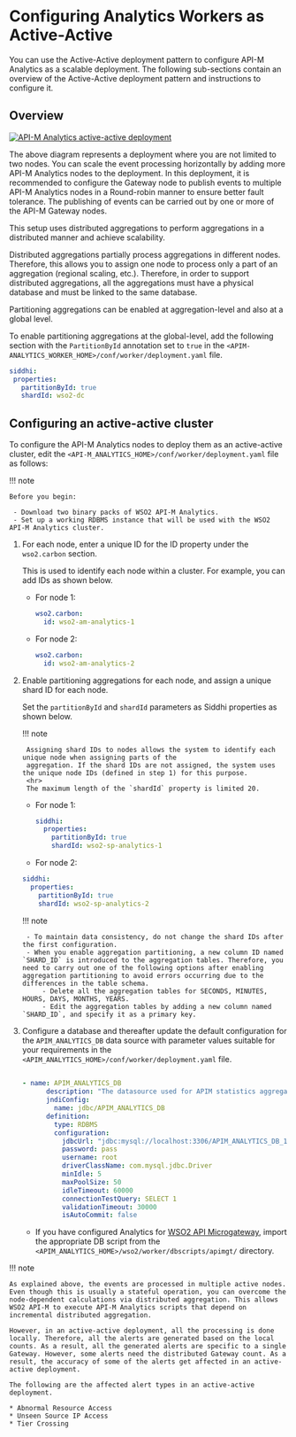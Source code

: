 # Configuring Analytics Workers as Active-Active

You can use the Active-Active deployment pattern to configure API-M Analytics as a scalable deployment. The following sub-sections contain an overview of the Active-Active deployment pattern and instructions to configure it.

## Overview

[![API-M Analytics active-active deployment]({{base_path}}/assets/img/setup-and-install/analytics-active-active-deployment.png)]({{base_path}}/assets/img/setup-and-install/analytics-active-active-deployment.png)

The above diagram represents a deployment where you are not limited to two nodes. You can scale the event processing horizontally by adding more API-M Analytics nodes to the deployment. In this deployment, it is recommended to configure the Gateway node to publish events to multiple API-M Analytics nodes in a Round-robin manner to ensure better fault tolerance. The publishing of events can be carried out by one or more of the API-M Gateway nodes.

This setup uses distributed aggregations to perform aggregations in a distributed manner and achieve scalability.

Distributed aggregations partially process aggregations in different nodes. Therefore, this allows you to assign one node to process only a part of an aggregation (regional scaling, etc.). Therefore, in order to support distributed aggregations, all the aggregations must have a physical database and must be linked to the same database.

Partitioning aggregations can be enabled at aggregation-level and also at a global level. 

To enable partitioning aggregations at the global-level, add the following section with the `PartitionById` annotation set to `true` in the `<APIM-ANALYTICS_WORKER_HOME>/conf/worker/deployment.yaml` file.

``` yaml
siddhi:
 properties:
   partitionById: true
   shardId: wso2-dc
```

## Configuring an active-active cluster
   
To configure the API-M Analytics nodes to deploy them as an active-active cluster, edit the `<API-M_ANALYTICS_HOME>/conf/worker/deployment.yaml` file as follows:

!!! note

    Before you begin:
    
     - Download two binary packs of WSO2 API-M Analytics.
     - Set up a working RDBMS instance that will be used with the WSO2 API-M Analytics cluster.
        
1. For each node, enter a unique ID for the ID property under the `wso2.carbon` section. 

    This is used to identify each node within a cluster. For example, you can add IDs as shown below.

    - For node 1:
    
      ``` yaml
      wso2.carbon:
        id: wso2-am-analytics-1
      ```

    - For node 2:

      ``` yaml
      wso2.carbon:
        id: wso2-am-analytics-2
      ```
    
2. Enable partitioning aggregations for each node, and assign a unique shard ID for each node. 

    Set the `partitionById` and `shardId` parameters as Siddhi properties as shown below.

    !!! note 
        
        Assigning shard IDs to nodes allows the system to identify each unique node when assigning parts of the 
        aggregation. If the shard IDs are not assigned, the system uses the unique node IDs (defined in step 1) for this purpose.
        <hr>
        The maximum length of the `shardId` property is limited 20.
        
    - For node 1:
        ``` yaml
        siddhi:
          properties:
            partitionById: true
            shardId: wso2-sp-analytics-1
        ```
    - For node 2:
    ``` yaml
    siddhi:
      properties:
        partitionById: true
        shardId: wso2-sp-analytics-2
    ```
    
    !!! note 
    
        - To maintain data consistency, do not change the shard IDs after the first configuration.
        - When you enable aggregation partitioning, a new column ID named `SHARD_ID` is introduced to the aggregation tables. Therefore, you need to carry out one of the following options after enabling aggregation partitioning to avoid errors occurring due to the differences in the table schema.
            - Delete all the aggregation tables for SECONDS, MINUTES, HOURS, DAYS, MONTHS, YEARS. 
            - Edit the aggregation tables by adding a new column named `SHARD_ID`, and specify it as a primary key.

3. Configure a database and thereafter update the default configuration for the `APIM_ANALYTICS_DB` data source with parameter values suitable for your requirements in the `<APIM_ANALYTICS_HOME>/conf/worker/deployment.yaml` file.

    ``` yaml
      
    - name: APIM_ANALYTICS_DB
          description: "The datasource used for APIM statistics aggregated data."
          jndiConfig:
            name: jdbc/APIM_ANALYTICS_DB
          definition:
            type: RDBMS
            configuration:
              jdbcUrl: "jdbc:mysql://localhost:3306/APIM_ANALYTICS_DB_1?useSSL=false"
              password: pass
              username: root
              driverClassName: com.mysql.jdbc.Driver
              minIdle: 5
              maxPoolSize: 50
              idleTimeout: 60000
              connectionTestQuery: SELECT 1
              validationTimeout: 30000
              isAutoCommit: false     
    ```  
   
     - If you have configured Analytics for [WSO2 API Microgateway](https://wso2.com/api-management/api-microgateway/), import the appropriate DB script from the `<APIM_ANALYTICS_HOME>/wso2/worker/dbscripts/apimgt/` directory.

!!! note 

    As explained above, the events are processed in multiple active nodes. Even though this is usually a stateful operation, you can overcome the node-dependent calculations via distributed aggregation. This allows WSO2 API-M to execute API-M Analytics scripts that depend on incremental distributed aggregation.
    
    However, in an active-active deployment, all the processing is done locally. Therefore, all the alerts are generated based on the local counts. As a result, all the generated alerts are specific to a single Gateway. However, some alerts need the distributed Gateway count. As a result, the accuracy of some of the alerts get affected in an active-active deployment.

    The following are the affected alert types in an active-active deployment.

    * Abnormal Resource Access
    * Unseen Source IP Access
    * Tier Crossing
